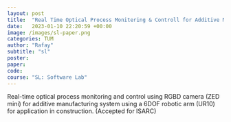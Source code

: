 ```yaml
---
layout: post
title:  "Real Time Optical Process Monitering & Controll for Additive Manufacturing"
date:   2023-01-10 22:20:59 +00:00
image: /images/sl-paper.png
categories: TUM
author: "Rafay"
subtitle: "sl"
poster: 
paper:
code:
course: "SL: Software Lab"
---
```


Real-time optical process monitoring and control using RGBD camera (ZED mini) for additive manufacturing system using a 6DOF robotic arm (UR10) for application in construction. (Accepted for ISARC)